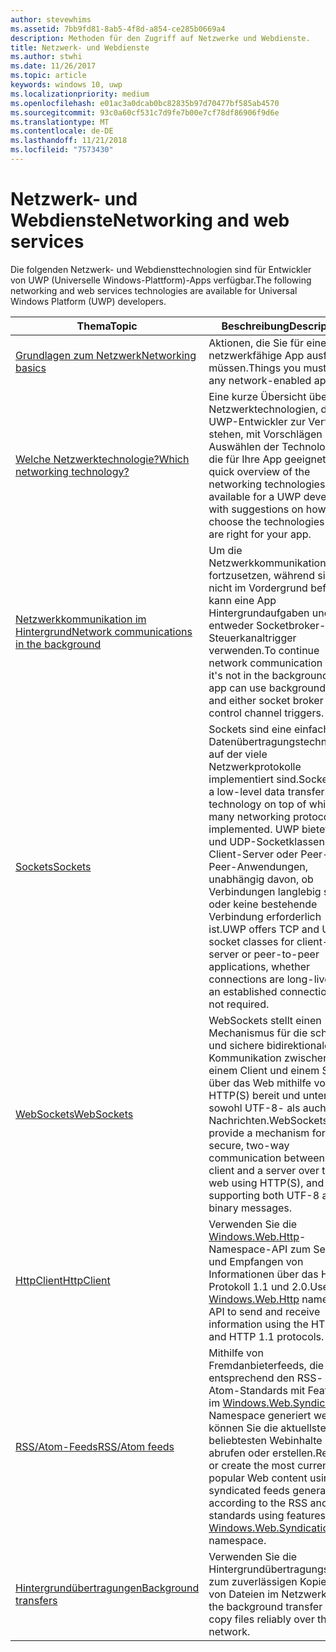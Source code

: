 ```yaml
---
author: stevewhims
ms.assetid: 7bb9fd81-8ab5-4f8d-a854-ce285b0669a4
description: Methoden für den Zugriff auf Netzwerke und Webdienste.
title: Netzwerk- und Webdienste
ms.author: stwhi
ms.date: 11/26/2017
ms.topic: article
keywords: windows 10, uwp
ms.localizationpriority: medium
ms.openlocfilehash: e01ac3a0dcab0bc82835b97d70477bf585ab4570
ms.sourcegitcommit: 93c0a60cf531c7d9fe7b00e7cf78df86906f9d6e
ms.translationtype: MT
ms.contentlocale: de-DE
ms.lasthandoff: 11/21/2018
ms.locfileid: "7573430"
---
```

# <a name="networking-and-web-services"></a><span data-ttu-id="4f91a-104">Netzwerk- und Webdienste</span><span class="sxs-lookup"><span data-stu-id="4f91a-104">Networking and web services</span></span>

<span data-ttu-id="4f91a-105">Die folgenden Netzwerk- und Webdiensttechnologien sind für Entwickler von UWP (Universelle Windows-Plattform)-Apps verfügbar.</span><span class="sxs-lookup"><span data-stu-id="4f91a-105">The following networking and web services technologies are available for Universal Windows Platform (UWP) developers.</span></span>

| <span data-ttu-id="4f91a-106">Thema</span><span class="sxs-lookup"><span data-stu-id="4f91a-106">Topic</span></span> | <span data-ttu-id="4f91a-107">Beschreibung</span><span class="sxs-lookup"><span data-stu-id="4f91a-107">Description</span></span> |
| - | - |
| [<span data-ttu-id="4f91a-108">Grundlagen zum Netzwerk</span><span class="sxs-lookup"><span data-stu-id="4f91a-108">Networking basics</span></span>](networking-basics.md) | <span data-ttu-id="4f91a-109">Aktionen, die Sie für eine netzwerkfähige App ausführen müssen.</span><span class="sxs-lookup"><span data-stu-id="4f91a-109">Things you must do for any network-enabled app.</span></span> |
| [<span data-ttu-id="4f91a-110">Welche Netzwerktechnologie?</span><span class="sxs-lookup"><span data-stu-id="4f91a-110">Which networking technology?</span></span>](which-networking-technology.md) | <span data-ttu-id="4f91a-111">Eine kurze Übersicht über die Netzwerktechnologien, die für UWP-Entwickler zur Verfügung stehen, mit Vorschlägen zum Auswählen der Technologien, die für Ihre App geeignet sind.</span><span class="sxs-lookup"><span data-stu-id="4f91a-111">A quick overview of the networking technologies available for a UWP developer, with suggestions on how to choose the technologies that are right for your app.</span></span> |
| [<span data-ttu-id="4f91a-112">Netzwerkkommunikation im Hintergrund</span><span class="sxs-lookup"><span data-stu-id="4f91a-112">Network communications in the background</span></span>](network-communications-in-the-background.md) | <span data-ttu-id="4f91a-113">Um die Netzwerkkommunikation fortzusetzen, während sie sich nicht im Vordergrund befindet, kann eine App Hintergrundaufgaben und entweder Socketbroker- oder Steuerkanaltrigger verwenden.</span><span class="sxs-lookup"><span data-stu-id="4f91a-113">To continue network communication while it's not in the background, an app can use background tasks and either socket broker or control channel triggers.</span></span> |
| [<span data-ttu-id="4f91a-114">Sockets</span><span class="sxs-lookup"><span data-stu-id="4f91a-114">Sockets</span></span>](sockets.md) | <span data-ttu-id="4f91a-115">Sockets sind eine einfache Datenübertragungstechnologie, auf der viele Netzwerkprotokolle implementiert sind.</span><span class="sxs-lookup"><span data-stu-id="4f91a-115">Sockets are a low-level data transfer technology on top of which many networking protocols are implemented.</span></span> <span data-ttu-id="4f91a-116">UWP bietet TCP- und UDP-Socketklassen für Client-Server oder Peer-to-Peer-Anwendungen, unabhängig davon, ob Verbindungen langlebig sind oder keine bestehende Verbindung erforderlich ist.</span><span class="sxs-lookup"><span data-stu-id="4f91a-116">UWP offers TCP and UDP socket classes for client-server or peer-to-peer applications, whether connections are long-lived or an established connection is not required.</span></span> |
| [<span data-ttu-id="4f91a-117">WebSockets</span><span class="sxs-lookup"><span data-stu-id="4f91a-117">WebSockets</span></span>](websockets.md) | <span data-ttu-id="4f91a-118">WebSockets stellt einen Mechanismus für die schnelle und sichere bidirektionale Kommunikation zwischen einem Client und einem Server über das Web mithilfe von HTTP(S) bereit und unterstützt sowohl UTF-8- als auch binäre Nachrichten.</span><span class="sxs-lookup"><span data-stu-id="4f91a-118">WebSockets provide a mechanism for fast, secure, two-way communication between a client and a server over the web using HTTP(S), and supporting both UTF-8 and binary messages.</span></span> |
| [<span data-ttu-id="4f91a-119">HttpClient</span><span class="sxs-lookup"><span data-stu-id="4f91a-119">HttpClient</span></span>](httpclient.md) | <span data-ttu-id="4f91a-120">Verwenden Sie die [Windows.Web.Http](https://msdn.microsoft.com/library/windows/apps/dn279692)-Namespace-API zum Senden und Empfangen von Informationen über das HTTP-Protokoll 1.1 und 2.0.</span><span class="sxs-lookup"><span data-stu-id="4f91a-120">Use [Windows.Web.Http](https://msdn.microsoft.com/library/windows/apps/dn279692) namespace API to send and receive information using the HTTP 2.0 and HTTP 1.1 protocols.</span></span> |
| [<span data-ttu-id="4f91a-121">RSS/Atom-Feeds</span><span class="sxs-lookup"><span data-stu-id="4f91a-121">RSS/Atom feeds</span></span>](web-feeds.md) | <span data-ttu-id="4f91a-122">Mithilfe von Fremdanbieterfeeds, die entsprechend den RSS- und Atom-Standards mit Features im [Windows.Web.Syndication](https://msdn.microsoft.com/library/windows/apps/br243632)-Namespace generiert werden, können Sie die aktuellsten und beliebtesten Webinhalte abrufen oder erstellen.</span><span class="sxs-lookup"><span data-stu-id="4f91a-122">Retrieve or create the most current and popular Web content using syndicated feeds generated according to the RSS and Atom standards using features in the [Windows.Web.Syndication](https://msdn.microsoft.com/library/windows/apps/br243632) namespace.</span></span> |
| [<span data-ttu-id="4f91a-123">Hintergrundübertragungen</span><span class="sxs-lookup"><span data-stu-id="4f91a-123">Background transfers</span></span>](background-transfers.md) | <span data-ttu-id="4f91a-124">Verwenden Sie die Hintergrundübertragungs-API zum zuverlässigen Kopieren von Dateien im Netzwerk.</span><span class="sxs-lookup"><span data-stu-id="4f91a-124">Use the background transfer API to copy files reliably over the network.</span></span> |
